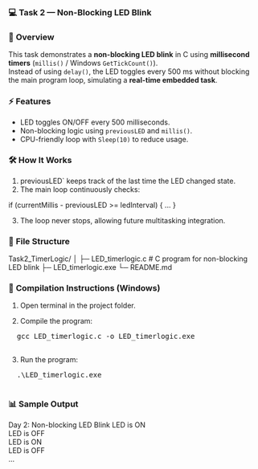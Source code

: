 ### 💻 **Task 2 — Non-Blocking LED Blink**

### 🔹 **Overview**  
This task demonstrates a **non-blocking LED blink** in C using **millisecond timers** (`millis()` / Windows `GetTickCount()`).  
Instead of using `delay()`, the LED toggles every 500 ms without blocking the main program loop, simulating a **real-time embedded task**.

### ⚡ **Features**  
- LED toggles ON/OFF every 500 milliseconds.  
- Non-blocking logic using `previousLED` and `millis()`.  
- CPU-friendly loop with `Sleep(10)` to reduce usage.  

### 🛠️ **How It Works**  
1. previousLED` keeps track of the last time the LED changed state.  
2. The main loop continuously checks:

if (currentMillis - previousLED >= ledInterval) { ... }

3. The loop never stops, allowing future multitasking integration.


### 📁 **File Structure**
Task2_TimerLogic/
│
├─ LED_timerlogic.c     # C program for non-blocking LED blink
├─ LED_timerlogic.exe
└─ README.md

### 💾 **Compilation Instructions (Windows)**

1. Open terminal in the project folder.

2. Compile the program:
  <pre>
  gcc LED_timerlogic.c -o LED_timerlogic.exe
  </pre>

3. Run the program:
  <pre>
  .\LED_timerlogic.exe
  </pre>
    
### 📊 **Sample Output**
Day 2: Non-blocking LED Blink
LED is ON <br>
LED is OFF <br>
LED is ON <br>
LED is OFF <br>
...        <br>
